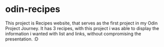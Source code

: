 # odin-recipes

This project is Recipes website, that serves as the first project in my Odin Project Journey. It has 3 recipes, with this project i was able to display the information i wanted with list and links, without compromising the presentation. :D